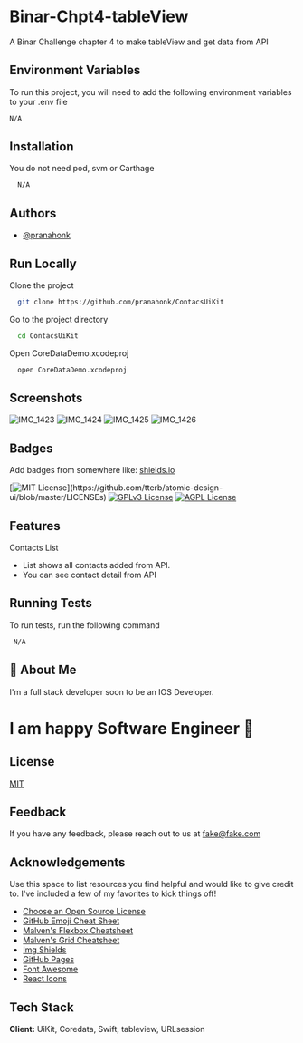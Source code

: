 # Binar-Chpt4-tableView

A Binar Challenge chapter 4 to make tableView and get data from API


## Environment Variables

To run this project, you will need to add the following environment variables to your .env file

```markdown
N/A
```


## Installation

You do not need pod, svm or Carthage

```bash
  N/A
```

## Authors

- [@pranahonk](https://github.com/pranahonk)


## Run Locally

Clone the project

```bash
  git clone https://github.com/pranahonk/ContacsUiKit
```

Go to the project directory

```bash
  cd ContacsUiKit
```

Open CoreDataDemo.xcodeproj

```bash
  open CoreDataDemo.xcodeproj
```


## Screenshots
![IMG_1423](https://user-images.githubusercontent.com/42761991/171788217-c792f09b-021c-4794-a127-0e081b7f621d.PNG)
![IMG_1424](https://user-images.githubusercontent.com/42761991/171788224-764b9e1b-93af-4d85-993d-01df23bb4e7a.PNG)
![IMG_1425](https://user-images.githubusercontent.com/42761991/171788232-4347fe09-ba91-41b7-9e7d-2dbbd8eb6885.PNG)
![IMG_1426](https://user-images.githubusercontent.com/42761991/171788237-30fa9678-4aa6-4a12-ad03-925c022a328b.PNG)



## Badges

Add badges from somewhere like: [shields.io](https://shields.io/)

[![MIT License](https://img.shields.io/apm/l/atomic-design-ui.svg?)](https://github.com/tterb/atomic-design-ui/blob/master/LICENSEs)
[![GPLv3 License](https://img.shields.io/badge/License-GPL%20v3-yellow.svg)](https://opensource.org/licenses/)
[![AGPL License](https://img.shields.io/badge/license-AGPL-blue.svg)](http://www.gnu.org/licenses/agpl-3.0)




## Features

Contacts List
* List shows all contacts added from API.
* You can see contact detail from API

## Running Tests

To run tests, run the following command

```bash
 N/A
```




## 🚀 About Me
I'm a full stack developer soon to be an IOS Developer.


# I am happy Software Engineer 👋


## License

[MIT](https://choosealicense.com/licenses/mit/)


## Feedback

If you have any feedback, please reach out to us at fake@fake.com

## Acknowledgements

Use this space to list resources you find helpful and would like to give credit to. I've included a few of my favorites to kick things off!

* [Choose an Open Source License](https://choosealicense.com)
* [GitHub Emoji Cheat Sheet](https://www.webpagefx.com/tools/emoji-cheat-sheet)
* [Malven's Flexbox Cheatsheet](https://flexbox.malven.co/)
* [Malven's Grid Cheatsheet](https://grid.malven.co/)
* [Img Shields](https://shields.io)
* [GitHub Pages](https://pages.github.com)
* [Font Awesome](https://fontawesome.com)
* [React Icons](https://react-icons.github.io/react-icons/search)


## Tech Stack

**Client:** UiKit, Coredata, Swift, tableview, URLsession
